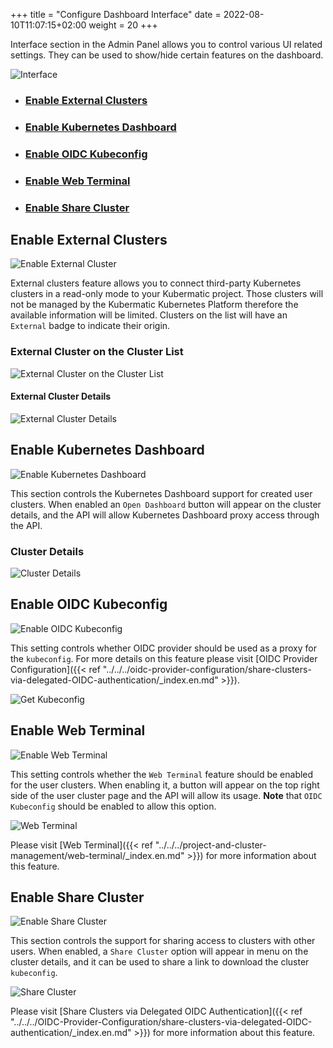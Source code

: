 +++
title = "Configure Dashboard Interface"
date = 2022-08-10T11:07:15+02:00
weight = 20
+++

Interface section in the Admin Panel allows you to control various UI related settings. They can be used to show/hide certain features on the dashboard.

![Interface](/img/kubermatic/main/ui/interface.png?classes=shadow,border)

- ### [Enable External Clusters](#enable-external-clusters)

- ### [Enable Kubernetes Dashboard](#enable-kubernetes-dashboard)

- ### [Enable OIDC Kubeconfig](#enable-oidc-kubeconfig)

- ### [Enable Web Terminal](#enable-web-terminal)

- ### [Enable Share Cluster](#enable-share-cluster)

## Enable External Clusters

![Enable External Cluster](/img/kubermatic/main/ui/enable_external_clusters.png?classes=shadow,border)

External clusters feature allows you to connect third-party Kubernetes clusters in a read-only mode to your Kubermatic
project. Those clusters will not be managed by the Kubermatic Kubernetes Platform therefore the available information
will be limited. Clusters on the list will have an `External` badge to indicate their origin.

### External Cluster on the Cluster List

![External Cluster on the Cluster List](/img/kubermatic/main/ui/external_cluster.png?classes=shadow,border)

#### External Cluster Details

![External Cluster Details](/img/kubermatic/main/ui/external_cluster_details.png?classes=shadow,border)

## Enable Kubernetes Dashboard

![Enable Kubernetes Dashboard](/img/kubermatic/main/ui/enable_kubernetes_dashboard.png?classes=shadow,border)

This section controls the Kubernetes Dashboard support for created user clusters. When enabled an `Open Dashboard`
button will appear on the cluster details, and the API will allow Kubernetes Dashboard proxy access through the API.

### Cluster Details

![Cluster Details](/img/kubermatic/main/ui/cluster_details.png?height=300px&classes=shadow,border)

## Enable OIDC Kubeconfig

![Enable OIDC Kubeconfig](/img/kubermatic/main/ui/enable_oidc_kubeconfig.png?classes=shadow,border)

This setting controls whether OIDC provider should be used as a proxy for the `kubeconfig`. For more details on this feature please visit
[OIDC Provider Configuration]({{< ref "../../../oidc-provider-configuration/share-clusters-via-delegated-OIDC-authentication/_index.en.md" >}}).

![Get Kubeconfig](/img/kubermatic/main/ui/get_kubeconfig.png?classes=shadow,border)

## Enable Web Terminal

![Enable Web Terminal](/img/kubermatic/main/ui/enable_web_terminal.png?classes=shadow,border)

This setting controls whether the `Web Terminal` feature should be enabled for the user clusters. When enabling it, a button will appear on the
top right side of the user cluster page and the API will allow its usage. **Note** that `OIDC Kubeconfig` should be enabled to allow this option.

![Web Terminal](/img/kubermatic/main/ui/web_terminal_button.png?classes=shadow,border)

Please visit [Web Terminal]({{< ref "../../../project-and-cluster-management/web-terminal/_index.en.md" >}}) for more information about this feature.

## Enable Share Cluster

![Enable Share Cluster](/img/kubermatic/main/ui/enable_share_cluster.png?classes=shadow,border)

This section controls the support for sharing access to clusters with other users. When enabled, a `Share Cluster`
option will appear in menu on the cluster details, and it can be used to share a link to download the cluster `kubeconfig`.

![Share Cluster](/img/kubermatic/main/ui/share_cluster.png?classes=shadow,border)

Please visit [Share Clusters via Delegated OIDC Authentication]({{< ref "../../../OIDC-Provider-Configuration/share-clusters-via-delegated-OIDC-authentication/_index.en.md" >}}) for more information about this feature.
